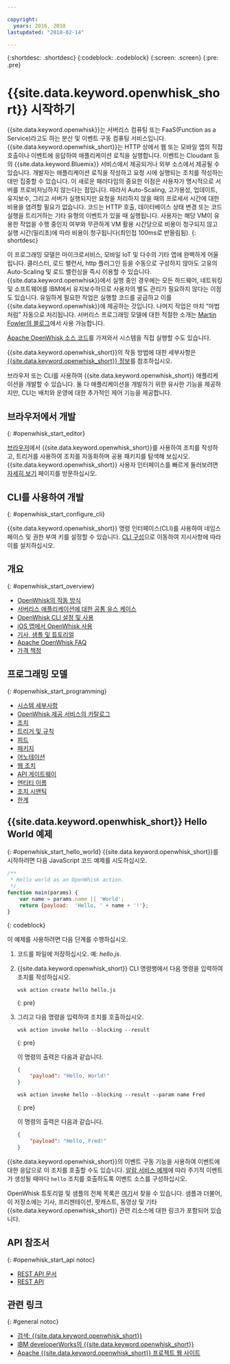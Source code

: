 ```yaml
---

copyright:
  years: 2016, 2018
lastupdated: "2018-02-14"

---
```


{:shortdesc: .shortdesc}
{:codeblock: .codeblock}
{:screen: .screen}
{:pre: .pre}

# {{site.data.keyword.openwhisk_short}} 시작하기

{{site.data.keyword.openwhisk}}는 서버리스 컴퓨팅 또는 FaaS(Function as a Service)라고도 하는 분산 및 이벤트 구동 컴퓨팅 서비스입니다. {{site.data.keyword.openwhisk_short}}는 HTTP 상에서 웹 또는 모바일 앱의 직접 호출이나 이벤트에 응답하여 애플리케이션 로직을 실행합니다. 이벤트는 Cloudant 등의 {{site.data.keyword.Bluemix}} 서비스에서 제공되거나 외부 소스에서 제공될 수 있습니다. 개발자는 애플리케이션 로직을 작성하고 요청 시에 실행되는 조치를 작성하는 데만 집중할 수 있습니다.
이 새로운 패러다임의 중요한 이점은 사용자가 명시적으로 서버를 프로비저닝하지 않는다는 점입니다. 따라서 Auto-Scaling, 고가용성, 업데이트, 유지보수, 그리고 서버가 실행되지만 요청을 처리하지 않을 때의 프로세서 시간에 대한 비용을 염려할 필요가 없습니다.
코드는 HTTP 호출, 데이터베이스 상태 변경 또는 코드 실행을 트리거하는 기타 유형의 이벤트가 있을 때 실행됩니다.
사용자는 해당 VM이 유용한 작업을 수행 중인지 여부와 무관하게 VM 활용 시간당으로 비용이 청구되지 않고 실행 시간(밀리초)에 따라 비용이 청구됩니다(최인접 100ms로 반올림됨).
{: shortdesc}

이 프로그래밍 모델은 마이크로서비스, 모바일 IoT 및 다수의 기타 앱에 완벽하게 어울립니다. 클러스터, 로드 밸런서, http 플러그인 등을 수동으로 구성하지 않아도 고유의 Auto-Scaling 및 로드 밸런싱을 즉시 이용할 수 있습니다. {{site.data.keyword.openwhisk}}에서 실행 중인 경우에는 모든 하드웨어, 네트워킹 및 소프트웨어를 IBM에서 유지보수하므로 사용자의 별도 관리가 필요하지 않다는 이점도 있습니다. 유일하게 필요한 작업은 실행할 코드를 공급하고 이를 {{site.data.keyword.openwhisk}}에 제공하는 것입니다. 나머지 작업은 마치 “마법처럼” 자동으로 처리됩니다. 서버리스 프로그래밍 모델에 대한 적절한 소개는 [Martin Fowler의 블로그](https://martinfowler.com/articles/serverless.html)에서 사용 가능합니다. 

[Apache OpenWhisk 소스 코드](https://github.com/openwhisk/openwhisk)를 가져와서 시스템을 직접 실행할 수도 있습니다. 

{{site.data.keyword.openwhisk_short}}의 작동 방법에 대한 세부사항은 [{{site.data.keyword.openwhisk_short}} 정보](./openwhisk_about.html)를 참조하십시오. 

브라우저 또는 CLI를 사용하여 {{site.data.keyword.openwhisk_short}} 애플리케이션을 개발할 수 있습니다.
둘 다 애플리케이션을 개발하기 위한 유사한 기능을 제공하지만, CLI는 배치와 운영에 대한 추가적인 제어 기능을 제공합니다. 

## 브라우저에서 개발
{: #openwhisk_start_editor}

[브라우저](https://console.{DomainName}/openwhisk/actions)에서 {{site.data.keyword.openwhisk_short}}를 사용하여 조치를 작성하고, 트리거를 사용하여 조치를 자동화하며 공용 패키지를 탐색해 보십시오. {{site.data.keyword.openwhisk_short}} 사용자 인터페이스를 빠르게 둘러보려면 [자세히 보기](https://console.{DomainName}/openwhisk/learn) 페이지를 방문하십시오. 

## CLI를 사용하여 개발
{: #openwhisk_start_configure_cli}

{{site.data.keyword.openwhisk_short}} 명령 인터페이스(CLI)를 사용하여 네임스페이스 및 권한 부여 키를 설정할 수 있습니다. [CLI 구성](https://console.{DomainName}/openwhisk/cli)으로 이동하여 지시사항에 따라 이를 설치하십시오.


## 개요
{: #openwhisk_start_overview}
- [OpenWhisk의 작동 방식](./openwhisk_about.html)
- [서버리스 애플리케이션에 대한 공통 유스 케이스](./openwhisk_use_cases.html)
- [OpenWhisk CLI 설정 및 사용](./openwhisk_cli.html)
- [iOS 앱에서 OpenWhisk 사용](./openwhisk_mobile_sdk.html)
- [기사, 샘플 및 튜토리얼](https://github.com/openwhisk/openwhisk-external-resources)
- [Apache OpenWhisk FAQ](http://openwhisk.org/faq)
- [가격 책정](https://console.ng.bluemix.net/openwhisk/learn/pricing)

## 프로그래밍 모델
{: #openwhisk_start_programming}
- [시스템 세부사항](./openwhisk_reference.html)
- [OpenWhisk 제공 서비스의 카탈로그](./openwhisk_catalog.html)
- [조치](./openwhisk_actions.html)
- [트리거 및 규칙](./openwhisk_triggers_rules.html)
- [피드](./openwhisk_feeds.html)
- [패키지](./openwhisk_packages.html)
- [어노테이션](./openwhisk_annotations.html)
- [웹 조치](./openwhisk_webactions.html)
- [API 게이트웨이](./openwhisk_apigateway.html)
- [엔티티 이름](./openwhisk_reference.html#openwhisk_entities)
- [조치 시맨틱](./openwhisk_reference.html#openwhisk_semantics)
- [한계](./openwhisk_reference.html#openwhisk_syslimits)

## {{site.data.keyword.openwhisk_short}} Hello World 예제
{: #openwhisk_start_hello_world}
{{site.data.keyword.openwhisk_short}}를 시작하려면 다음 JavaScript 코드 예제를 시도하십시오. 

```javascript
/**
 * Hello world as an OpenWhisk action.
 */
function main(params) {
    var name = params.name || 'World';
    return {payload:  'Hello, ' + name + '!'};
}
```
{: codeblock}

이 예제를 사용하려면 다음 단계를 수행하십시오. 

1. 코드를 파일에 저장하십시오. 예: *hello.js*.

2. {{site.data.keyword.openwhisk_short}} CLI 명령행에서 다음 명령을 입력하여 조치를 작성하십시오. 
    ```
    wsk action create hello hello.js
    ```
    {: pre}

3. 그리고 다음 명령을 입력하여 조치를 호출하십시오. 
    ```
    wsk action invoke hello --blocking --result
    ```
    {: pre}  

    이 명령의 출력은 다음과 같습니다. 
    ```json
    {
        "payload": "Hello, World!"
    }
    ```
    
    ```
    wsk action invoke hello --blocking --result --param name Fred
    ```
    {: pre}  

    이 명령의 출력은 다음과 같습니다. 
    ```json
    {
        "payload": "Hello, Fred!"
    }
    ```

{{site.data.keyword.openwhisk_short}}의 이벤트 구동 기능을 사용하여 이벤트에 대한 응답으로 이 조치를 호출할 수도 있습니다. [알람 서비스 예제](./openwhisk_packages.html#openwhisk_package_trigger)에 따라 주기적 이벤트가 생성될 때마다 `hello` 조치를 호출하도록 이벤트 소스를 구성하십시오. 

OpenWhisk 튜토리얼 및 샘플의 전체 목록은 [여기](https://github.com/openwhisk/openwhisk-external-resources#sample-applications)서 찾을 수 있습니다. 샘플과 더불어, 이 저장소에는 기사, 프리젠테이션, 팟캐스트, 동영상 및 기타 {{site.data.keyword.openwhisk_short}} 관련 리소스에 대한 링크가 포함되어 있습니다. 

## API 참조서
{: #openwhisk_start_api notoc}
* [REST API 문서](./openwhisk_reference.html#openwhisk_ref_restapi)
* [REST API](https://console.{DomainName}/apidocs/98)

## 관련 링크
{: #general notoc}
* [검색: {{site.data.keyword.openwhisk_short}}](http://www.ibm.com/cloud-computing/bluemix/openwhisk/)
* [IBM developerWorks의 {{site.data.keyword.openwhisk_short}}](https://developer.ibm.com/openwhisk/)
* [Apache {{site.data.keyword.openwhisk_short}} 프로젝트 웹 사이트](http://openwhisk.org)
